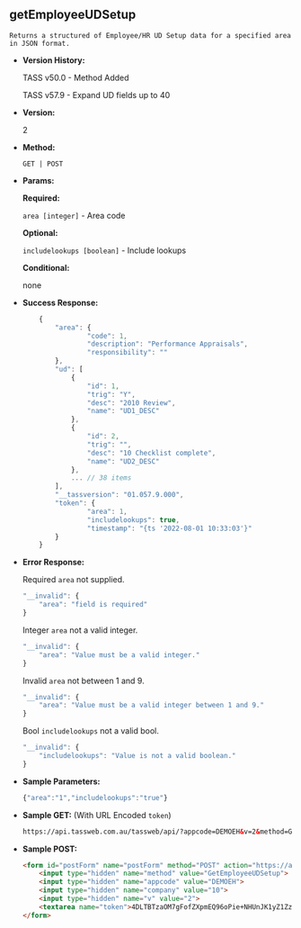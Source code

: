 **getEmployeeUDSetup**
----
	Returns a structured of Employee/HR UD Setup data for a specified area in JSON format.
	
* **Version History:**

	TASS v50.0 - Method Added
	
	TASS v57.9 - Expand UD fields up to 40

* **Version:**

	2

* **Method:**

	`GET | POST`
  
* **Params:**

   **Required:**
 
	`area [integer]` - Area code                    

   **Optional:**

	`includelookups [boolean]` - Include lookups

   **Conditional:**

	none

* **Success Response:**

    ```javascript
		{
			"area": {
					"code": 1,
					"description": "Performance Appraisals",
					"responsibility": ""
			},
			"ud": [
				{
					"id": 1,
					"trig": "Y",
					"desc": "2010 Review",
					"name": "UD1_DESC"
				},
				{
					"id": 2,
					"trig": "",
					"desc": "10 Checklist complete",
					"name": "UD2_DESC"
				},
				... // 38 items
			],
			"__tassversion": "01.057.9.000",
			"token": {
					"area": 1,
					"includelookups": true,
					"timestamp": "{ts '2022-08-01 10:33:03'}"
			}
		}
    ```
 
* **Error Response:**

    Required `area` not supplied.
	```javascript
	"__invalid": {
		"area": "field is required"
	}
	```

	Integer `area` not a valid integer.
	```javascript
	"__invalid": {
		"area": "Value must be a valid integer."
	}
	```

	Invalid `area` not between 1 and 9.
	```javascript
	"__invalid": {
		"area": "Value must be a valid integer between 1 and 9."
	}
	```
	
	Bool `includelookups` not a valid bool.
	```javascript
	"__invalid": {
		"includelookups": "Value is not a valid boolean."
	}
	```
    
* **Sample Parameters:**

	```javascript
	{"area":"1","includelookups":"true"}
	```

* **Sample GET:** (With URL Encoded `token`)

	```HTML
	https://api.tassweb.com.au/tassweb/api/?appcode=DEMOEH&v=2&method=GetEmployeeUDSetup&token=4DLTBTzaOM7gFofZXpmEQ96oPie%2BNHUnJK1yZ1ZzQ%2Bv%2Bp5M7d8Xs4uvKdS3%2FUCrs&company=10
	```
  
* **Sample POST:**

	```HTML
	<form id="postForm" name="postForm" method="POST" action="https://api.tassweb.com.au/tassweb/api/">
		<input type="hidden" name="method" value="GetEmployeeUDSetup">
		<input type="hidden" name="appcode" value="DEMOEH">
		<input type="hidden" name="company" value="10">
		<input type="hidden" name="v" value="2">
		<textarea name="token">4DLTBTzaOM7gFofZXpmEQ96oPie+NHUnJK1yZ1ZzQ+v+p5M7d8Xs4uvKdS3UCrs</textarea>
	</form>
	```
